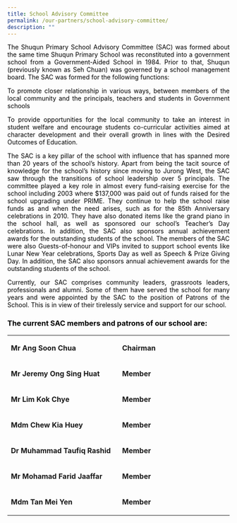 ```yaml
---
title: School Advisory Committee
permalink: /our-partners/school-advisory-committee/
description: ""
---
```

<p style="text-align: justify;"><span style="color: #000000;">The Shuqun Primary School Advisory Committee (SAC) was formed about the same time Shuqun Primary School was reconstituted into&nbsp;a government school from a Government-Aided School in 1984. Prior to that, Shuqun (previously known as Seh Chuan) was governed by&nbsp;a school management board. The SAC was formed for the following functions:</span></p>
<div style="text-align: justify;">
<p><span style="color: #000000;">To promote closer relationship in various ways, between members of the local community and the principals, teachers and students&nbsp;in Government schools</span></p>
<p><span style="color: #000000;">To provide opportunities for the local community to take an interest in student welfare and encourage students co-curricular&nbsp;activities aimed at character development and their overall growth in lines with the Desired Outcomes of Education.</span></p>
<p><span style="color: #000000;">The SAC is a key pillar of the school with influence that has spanned more than 20 years of the school&rsquo;s history. Apart from being&nbsp;the tacit source of knowledge for the school&rsquo;s history since moving to Jurong West, the SAC saw through the transitions of school leadership&nbsp;over 5 principals. The committee played a key role in almost every fund-raising exercise for the school including 2003 where $137,000 was&nbsp;paid out of funds raised for the school upgrading under PRIME. They continue to help the school raise funds as and when the need arises,&nbsp;such as for the 85th Anniversary celebrations in 2010. They have also donated items like the grand piano in the school hall, as well as&nbsp;sponsored our school&rsquo;s Teacher&rsquo;s Day celebrations. In addition, the SAC also sponsors annual achievement awards for the outstanding students&nbsp;of the school. The members of the SAC were also Guests-of-honour and VIPs invited to support school events like Lunar New Year celebrations,&nbsp;Sports Day as well as Speech &amp; Prize Giving Day. In addition, the SAC also sponsors annual achievement awards for the outstanding&nbsp;students of the school.</span></p>
<p><span style="color: #000000;">Currently, our SAC comprises community leaders, grassroots leaders, professionals and alumni. Some of them have served the school for many years and were appointed by the SAC to the position of Patrons of the School. This is in view of their tirelessly service and support for our school.</span></p>
<h3><span style="color: #000000;"><strong>The current SAC members and patrons of our school are:</strong></span></h3>
<table>
<tbody>
<tr>
<td width="241">
<p><strong>Mr Ang Soon Chua</strong></p>
</td>
<td width="241">
<p><strong>Chairman</strong></p>
</td>
</tr>
<tr>
<td width="241">
<p><strong>Mr Jeremy Ong Sing Huat</strong></p>
</td>
<td width="241">
<p><strong>Member</strong></p>
</td>
</tr>
<tr>
<td width="241">
<p><strong>Mr Lim Kok Chye</strong></p>
</td>
<td width="241">
<p><strong>Member</strong></p>
</td>
</tr>
<tr>
<td width="241">
<p><strong>Mdm Chew Kia Huey</strong></p>
</td>
<td width="241">
<p><strong>Member</strong></p>
</td>
</tr>
<tr>
<td width="241">
<p><strong>Dr Muhammad Taufiq Rashid</strong></p>
</td>
<td width="241">
<p><strong>Member</strong></p>
</td>
</tr>
<tr>
<td width="241">
<p><strong>Mr Mohamad Farid Jaaffar</strong></p>
</td>
<td width="241">
<p><strong>Member</strong></p>
</td>
</tr>
<tr>
<td width="241">
<p><strong>Mdm Tan Mei Yen</strong></p>
</td>
<td width="241">
<p><strong>Member</strong></p>
</td>
</tr>
</tbody>
</table>
</div>